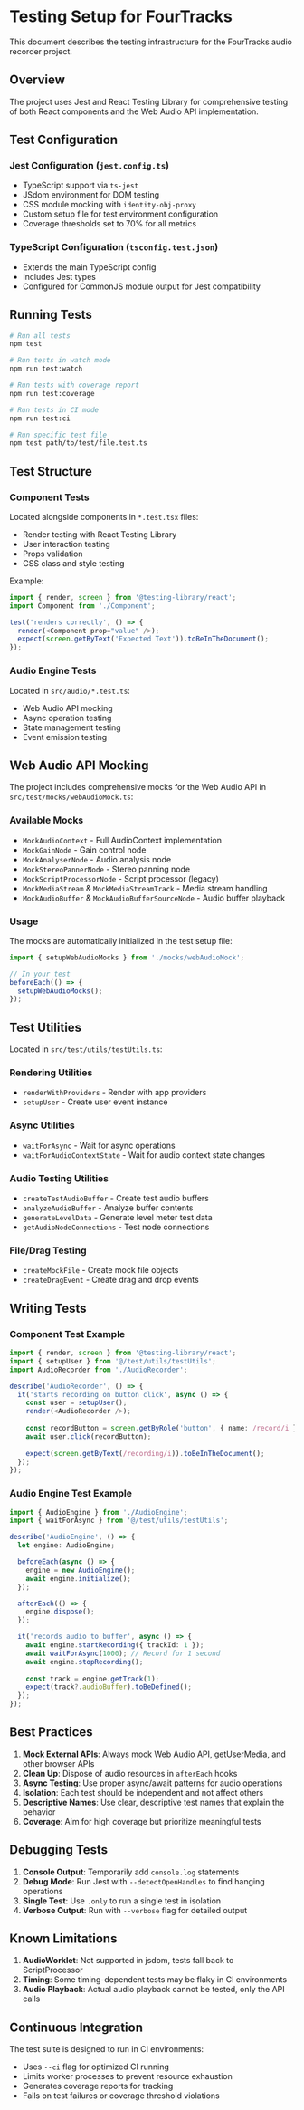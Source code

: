 # Testing Setup for FourTracks

This document describes the testing infrastructure for the FourTracks audio recorder project.

## Overview

The project uses Jest and React Testing Library for comprehensive testing of both React components and the Web Audio API implementation.

## Test Configuration

### Jest Configuration (`jest.config.ts`)
- TypeScript support via `ts-jest`
- JSdom environment for DOM testing
- CSS module mocking with `identity-obj-proxy`
- Custom setup file for test environment configuration
- Coverage thresholds set to 70% for all metrics

### TypeScript Configuration (`tsconfig.test.json`)
- Extends the main TypeScript config
- Includes Jest types
- Configured for CommonJS module output for Jest compatibility

## Running Tests

```bash
# Run all tests
npm test

# Run tests in watch mode
npm run test:watch

# Run tests with coverage report
npm run test:coverage

# Run tests in CI mode
npm run test:ci

# Run specific test file
npm test path/to/test/file.test.ts
```

## Test Structure

### Component Tests
Located alongside components in `*.test.tsx` files:
- Render testing with React Testing Library
- User interaction testing
- Props validation
- CSS class and style testing

Example:
```typescript
import { render, screen } from '@testing-library/react';
import Component from './Component';

test('renders correctly', () => {
  render(<Component prop="value" />);
  expect(screen.getByText('Expected Text')).toBeInTheDocument();
});
```

### Audio Engine Tests
Located in `src/audio/*.test.ts`:
- Web Audio API mocking
- Async operation testing
- State management testing
- Event emission testing

## Web Audio API Mocking

The project includes comprehensive mocks for the Web Audio API in `src/test/mocks/webAudioMock.ts`:

### Available Mocks
- `MockAudioContext` - Full AudioContext implementation
- `MockGainNode` - Gain control node
- `MockAnalyserNode` - Audio analysis node
- `MockStereoPannerNode` - Stereo panning node
- `MockScriptProcessorNode` - Script processor (legacy)
- `MockMediaStream` & `MockMediaStreamTrack` - Media stream handling
- `MockAudioBuffer` & `MockAudioBufferSourceNode` - Audio buffer playback

### Usage
The mocks are automatically initialized in the test setup file:
```typescript
import { setupWebAudioMocks } from './mocks/webAudioMock';

// In your test
beforeEach(() => {
  setupWebAudioMocks();
});
```

## Test Utilities

Located in `src/test/utils/testUtils.ts`:

### Rendering Utilities
- `renderWithProviders` - Render with app providers
- `setupUser` - Create user event instance

### Async Utilities
- `waitForAsync` - Wait for async operations
- `waitForAudioContextState` - Wait for audio context state changes

### Audio Testing Utilities
- `createTestAudioBuffer` - Create test audio buffers
- `analyzeAudioBuffer` - Analyze buffer contents
- `generateLevelData` - Generate level meter test data
- `getAudioNodeConnections` - Test node connections

### File/Drag Testing
- `createMockFile` - Create mock file objects
- `createDragEvent` - Create drag and drop events

## Writing Tests

### Component Test Example
```typescript
import { render, screen } from '@testing-library/react';
import { setupUser } from '@/test/utils/testUtils';
import AudioRecorder from './AudioRecorder';

describe('AudioRecorder', () => {
  it('starts recording on button click', async () => {
    const user = setupUser();
    render(<AudioRecorder />);
    
    const recordButton = screen.getByRole('button', { name: /record/i });
    await user.click(recordButton);
    
    expect(screen.getByText(/recording/i)).toBeInTheDocument();
  });
});
```

### Audio Engine Test Example
```typescript
import { AudioEngine } from './AudioEngine';
import { waitForAsync } from '@/test/utils/testUtils';

describe('AudioEngine', () => {
  let engine: AudioEngine;

  beforeEach(async () => {
    engine = new AudioEngine();
    await engine.initialize();
  });

  afterEach(() => {
    engine.dispose();
  });

  it('records audio to buffer', async () => {
    await engine.startRecording({ trackId: 1 });
    await waitForAsync(1000); // Record for 1 second
    await engine.stopRecording();
    
    const track = engine.getTrack(1);
    expect(track?.audioBuffer).toBeDefined();
  });
});
```

## Best Practices

1. **Mock External APIs**: Always mock Web Audio API, getUserMedia, and other browser APIs
2. **Clean Up**: Dispose of audio resources in `afterEach` hooks
3. **Async Testing**: Use proper async/await patterns for audio operations
4. **Isolation**: Each test should be independent and not affect others
5. **Descriptive Names**: Use clear, descriptive test names that explain the behavior
6. **Coverage**: Aim for high coverage but prioritize meaningful tests

## Debugging Tests

1. **Console Output**: Temporarily add `console.log` statements
2. **Debug Mode**: Run Jest with `--detectOpenHandles` to find hanging operations
3. **Single Test**: Use `.only` to run a single test in isolation
4. **Verbose Output**: Run with `--verbose` flag for detailed output

## Known Limitations

1. **AudioWorklet**: Not supported in jsdom, tests fall back to ScriptProcessor
2. **Timing**: Some timing-dependent tests may be flaky in CI environments
3. **Audio Playback**: Actual audio playback cannot be tested, only the API calls

## Continuous Integration

The test suite is designed to run in CI environments:
- Uses `--ci` flag for optimized CI running
- Limits worker processes to prevent resource exhaustion
- Generates coverage reports for tracking
- Fails on test failures or coverage threshold violations